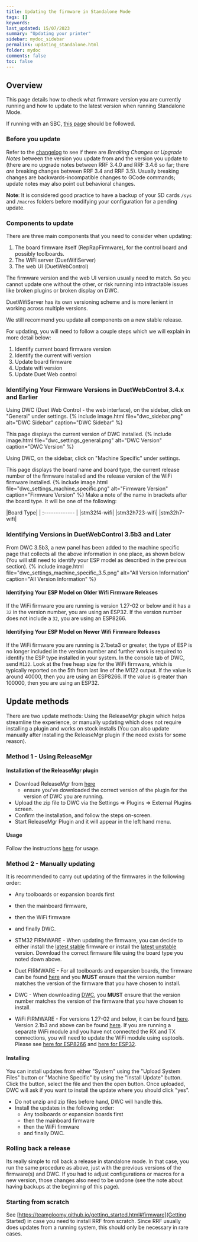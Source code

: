 ```yaml
---
title: Updating the firmware in Standalone Mode
tags: []
keywords: 
last_updated: 15/07/2023
summary: "Updating your printer"
sidebar: mydoc_sidebar
permalink: updating_standalone.html
folder: mydoc
comments: false
toc: false
---
```


## Overview

This page details how to check what firmware version you are currently running
and how to update to the latest version when running Standalone Mode.

If running with an SBC, [this page](./stm32_sbc.html) should be followed.  

### Before you update

Refer to the
[changelog](https://github.com/Duet3D/RepRapFirmware/wiki/Changelog-RRF-3.x) to
see if there are _Breaking Changes_ or _Upgrade Notes_ between the version you
update from and the version you update to (there are no upgrade notes between
RRF 3.4.0 and RRF 3.4.6 so far; there _are_ breaking changes between RRF 3.4
and RRF 3.5). Usually breaking changes are backwards-incompatible changes to
GCode commands; update notes may also point out behavioral changes.

**Note**: It is considered good practice to have a backup of your SD cards
`/sys` and `/macros` folders before modifying your configuration for a pending
update.

### Components to update

There are three main components that you need to consider when updating:

 1. The board firmware itself (RepRapFirmware), for the control board and
    possibly toolboards.
 2. The WiFi server (DuetWifiServer)
 3. The web UI (DuetWebControl)

The firmware version and the web UI version usually need to match. So you
cannot update one without the other, or risk running into intractable issues
like broken plugins or broken display on DWC.

DuetWifiServer has its own versioning scheme and is more lenient in working
across multiple versions.

We still recommend you update all components on a new stable release.

For updating, you will need to follow a couple steps which we will explain in
more detail below:

 1. Identify current board firmware version
 2. Identify the current wifi version
 3. Update board firmware
 4. Update wifi version
 5. Update Duet Web control


### Identifying Your Firmware Versions in DuetWebControl 3.4.x and Earlier

Using DWC (Duet Web Control - the web interface), on the sidebar, click on
"General" under settings.  {% include image.html file="dwc_sidebar.png"
alt="DWC Sidebar" caption="DWC Sidebar" %} 

This page displays the current version of DWC installed.  {% include image.html
file="dwc_settings_general.png" alt="DWC Version" caption="DWC Version" %}  

Using DWC, on the sidebar, click on "Machine Specific" under settings.  

This page displays the board name and board type, the current release number of
the firmware installed and the release version of the WiFi firmware installed.
{% include image.html file="dwc_settings_machine_specific.png" alt="Firmware
Version" caption="Firmware Version" %}  Make a note of the name in brackets
after the board type. It will be one of the following:

<div class="datatable-begin"></div>
|Board Type|
| :------------- |
|stm32f4-wifi|
|stm32h723-wifi|
|stm32h7-wifi|
<div class="datatable-end"></div>

### Identifying Versions in DuetWebControl 3.5b3 and Later

From DWC 3.5b3, a new panel has been added to the machine specific page that
collects all the above information in one place, as shown below (You will still
need to identify your ESP model as described in the previous section).  {%
include image.html file="dwc_settings_machine_specific_3.5.png" alt="All
Version Information" caption="All Version Information" %}


#### Identifying Your ESP Model on Older Wifi Firmware Releases

If the WiFi firmware you are running is version 1.27-02 or below and it has a
`32` in the version number, you are using an ESP32. If the version number does
not include a `32`, you are using an ESP8266.  

#### Identifying Your ESP Model on Newer Wifi Firmware Releases

If the WiFi firmware you are running is 2.1beta3 or greater, the type of ESP is
no longer included in the version number and further work is required to
identify the ESP type installed in your system. In the console tab of DWC, send
`M122`. Look at the free heap size for the WiFi firmware, which is typically
reported on the 5th from last line of the M122 output. If the value is around
40000, then you are using an ESP8266. If the value is greater than 100000, then
you are using an ESP32.  

## Update methods

There are two update methods: Using the ReleaseMgr plugin which helps
streamline the experience, or manually updating which does not require
installing a plugin and works on stock installs (You can also update manually
after installing the ReleaseMgr plugin if the need exists for some reason).

### Method 1 - Using ReleaseMgr

#### Installation of the ReleaseMgr plugin

 * Download ReleaseMgr from [here](https://plugins.duet3d.com/plugins/ReleaseMgr.html) 
   * ensure you've downloaded the correct version of the plugin for the version of DWC you are running.  
 * Upload the zip file to DWC via the Settings => Plugins => External Plugins screen.
 * Confirm the installation, and follow the steps on-screen.
 * Start ReleaseMgr Plugin and it will appear in the left hand menu.  

#### Usage

Follow the instructions [here](https://github.com/MintyTrebor/ReleaseMgr/wiki/Navigation) for usage.  

### Method 2 - Manually updating

It is recommended to carry out updating of the firmwares in the following
order:
 *  Any toolboards or expansion boards first
 * then the mainboard firmware,
 * then the WiFi firmware 
 * and finally DWC.  

 * STM32 FIRMWARE - When updating the firmware, you can decide to either install the [latest stable](https://github.com/gloomyandy/RepRapFirmware/releases/latest) firmware or install the [latest unstable](https://github.com/gloomyandy/RepRapFirmware/releases) version. Download the correct firmware file using the board type you noted down above.  
* Duet FIRMWARE - For all toolboards and expansion boards, the firmware can be found [here](https://github.com/Duet3D/RepRapFirmware/releases) and you **MUST** ensure that the version number matches the version of the firmware that you have chosen to install.  
* DWC - When downloading [DWC](https://github.com/Duet3D/DuetWebControl/releases), you **MUST** ensure that the version number matches the version of the firmware that you have chosen to install.  
* WiFi FIRMWARE - For versions 1.27-02 and below, it can be found [here](https://github.com/gloomyandy/DuetWiFiSocketServer/releases). Version 2.1b3 and above can be found [here](https://github.com/gloomyandy/RepRapFirmware/releases). If you are running a separate WiFi module and you have not connected the RX and TX connections, you will need to update the WiFi module using esptools. Please see [here for ESP8266](./stm32_esp8266.html) and [here for ESP32](./stm32_esp32.html).  

#### Installing

You can install updates from either "System" using the "Upload System Files"
button or "Machine Specific" by using the "Install Update" button.  Click the
button, select the file and then the open button. Once uploaded, DWC will ask
if you want to install the update where you should click "yes".  

* Do not unzip and zip files before hand, DWC will handle this.  
* Install the updates in the following order: 
  * Any toolboards or expansion boards first
  * then the mainboard firmware
  * then the WiFi firmware 
  * and finally DWC.

### Rolling back a release

Its really simple to roll back a release in standalone mode. In that case, you
run the same procedure as above, just with the previous versions of the
firmware(s) and DWC. If you had to adjust configurations or macros for a new
version, those changes also need to be undone (see the note about having
backups at the beginning of this page).

### Starting from scratch

See [https://teamgloomy.github.io/getting_started.html#firmware](Getting
Started) in case you need to install RRF from scratch. Since RRF usually does
updates from a running system, this should only be necessary in rare cases.
